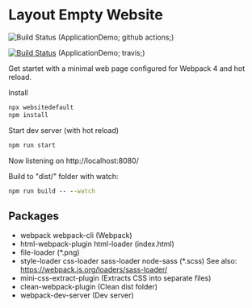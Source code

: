 # Layout Empty Website

![Build Status](https://github.com/WorkplaceX/ApplicationDemo/workflows/CI/badge.svg) (ApplicationDemo; github actions;)

[![Build Status](https://travis-ci.org/WorkplaceX/ApplicationDemo.svg?branch=master)](https://travis-ci.org/WorkplaceX/ApplicationDemo) (ApplicationDemo; travis;)

Get startet with a minimal web page configured for Webpack 4 and hot reload.

Install
```cmd
npx websitedefault
npm install
```

Start dev server (with hot reload)
```cmd
npm run start
```
Now listening on http://localhost:8080/

Build to "dist/" folder with watch:
```cmd
npm run build -- --watch
```

## Packages
* webpack webpack-cli (Webpack)
* html-webpack-plugin html-loader (index.html)
* file-loader (*.png)
* style-loader css-loader sass-loader node-sass (*.scss) See also: https://webpack.js.org/loaders/sass-loader/
* mini-css-extract-plugin (Extracts CSS into separate files)
* clean-webpack-plugin (Clean dist folder)
* webpack-dev-server (Dev server)

